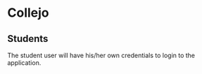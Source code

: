 # Collejo 
## Students

The student user will have his/her own credentials to login to the application.
